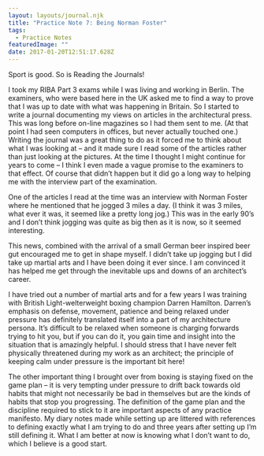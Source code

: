```yaml
---
layout: layouts/journal.njk
title: "Practice Note 7: Being Norman Foster"
tags:
  - Practice Notes
featuredImage: ""
date: 2017-01-20T12:51:17.628Z
---
```

Sport is good. So is Reading the Journals!

I took my RIBA Part 3 exams while I was living and working in Berlin. The examiners, who were based here in the UK asked me to find a way to prove that I was up to date with what was happening in Britain. So I started to write a journal documenting my views on articles in the architectural press. This was long before on-line magazines so I had them sent to me. (At that point I had seen computers in offices, but never actually touched one.) Writing the journal was a great thing to do as it forced me to think about what I was looking at – and it made sure I read some of the articles rather than just looking at the pictures. At the time I thought I might continue for years to come – I think I even made a vague promise to the examiners to that effect. Of course that didn’t happen but it did go a long way to helping me with the interview part of the examination.

One of the articles I read at the time was an interview with Norman Foster where he mentioned that he jogged 3 miles a day. (I think it was 3 miles, what ever it was, it seemed like a pretty long jog.) This was in the early 90’s and I don’t think jogging was quite as big then as it is now, so it seemed interesting.

This news, combined with the arrival of a small German beer inspired beer gut encouraged me to get in shape myself. I didn’t take up jogging but I did take up martial arts and I have been doing it ever since. I am convinced it has helped me get through the inevitable ups and downs of an architect’s career.

I have tried out a number of martial arts and for a few years I was training with British Light-welterweight boxing champion Darren Hamilton. Darren’s emphasis on defense, movement, patience and being relaxed under pressure has definitely translated itself into a part of my architecture persona. It’s difficult to be relaxed when someone is charging forwards trying to hit you, but if you can do it, you gain time and insight into the situation that is amazingly helpful. I should stress that I have never felt physically threatened during my work as an architect; the principle of keeping calm under pressure is the important bit here!

The other important thing I brought over from boxing is staying fixed on the game plan – it is very tempting under pressure to drift back towards old habits that might not necessarily be bad in themselves but are the kinds of habits that stop you progressing. The definition of the game plan and the discipline required to stick to it are important aspects of any practice manifesto. My diary notes made while setting up are littered with references to defining exactly what I am trying to do and three years after setting up I’m still defining it. What I am better at now is knowing what I don’t want to do, which I believe is a good start.
